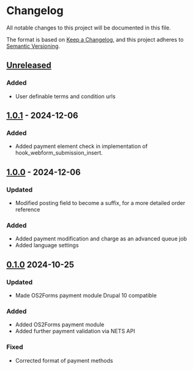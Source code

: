 <!-- markdownlint-disable MD024 -->
# Changelog

All notable changes to this project will be documented in this file.

The format is based on [Keep a Changelog](https://keepachangelog.com/en/1.1.0/),
and this project adheres to [Semantic
Versioning](https://semver.org/spec/v2.0.0.html).

## [Unreleased]

### Added

- User definable terms and condition urls

## [1.0.1] - 2024-12-06

### Added

- Added payment element check in implementation of hook_webform_submission_insert.

## [1.0.0] - 2024-12-06

### Updated

- Modified posting field to become a suffix, for a more detailed order reference

### Added

- Added payment modification and charge as an advanced queue job
- Added language settings

## [0.1.0] 2024-10-25

### Updated

- Made OS2Forms payment module Drupal 10 compatible

### Added

- Added OS2Forms payment module
- Added further payment validation via NETS API

### Fixed

- Corrected format of payment methods

[Unreleased]: https://github.com/itk-dev/os2forms_selvbetjening/compare/1.0.1...HEAD
[1.0.1]: https://github.com/itk-dev/os2forms_selvbetjening/compare/1.0.0...1.0.1
[1.0.0]: https://github.com/itk-dev/os2forms_selvbetjening/compare/0.1.0...1.0.0
[0.1.0]: https://github.com/itk-dev/os2forms_payment/releases/tag/0.1.0
